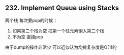 ## 232. Implement Queue using Stacks
两个栈 每次要pop的时候：
1. 如果第二个栈为空 把第一个栈元素倒入第二个栈
2. 不为空 直接pop

由于dump的操作非常少 可以近似认为均摊复杂度是O(1)的